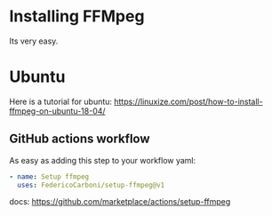 # Installing FFMpeg
Its very easy.


# Ubuntu
Here is a tutorial for ubuntu: https://linuxize.com/post/how-to-install-ffmpeg-on-ubuntu-18-04/

## GitHub actions workflow
As easy as adding this step to your workflow yaml:

```yaml
- name: Setup ffmpeg
  uses: FedericoCarboni/setup-ffmpeg@v1
```
docs: https://github.com/marketplace/actions/setup-ffmpeg
